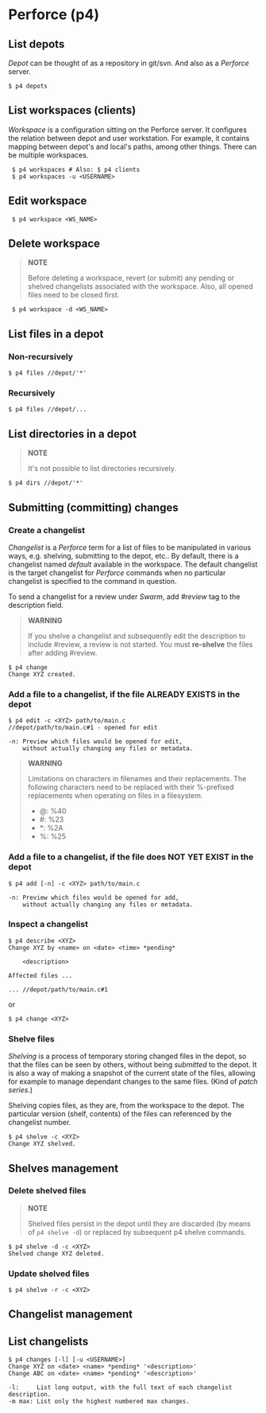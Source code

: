 Perforce (p4)
=============

## List depots

_Depot_ can be thought of as a repository in git/svn.
And also as a _Perforce_ server.

    $ p4 depots

## List workspaces (clients)

_Workspace_ is a configuration sitting on the Perforce server. It configures the
relation between depot and user workstation. For example, it contains mapping
between depot's and local's paths, among other things. There can be multiple
workspaces.

     $ p4 workspaces # Also: $ p4 clients
     $ p4 workspaces -u <USERNAME>

## Edit workspace

     $ p4 workspace <WS_NAME>

## Delete workspace

> **NOTE**
>
> Before deleting a workspace, revert (or submit) any pending or
> shelved changelists associated with the workspace.
> Also, all opened files need to be closed first.

     $ p4 workspace -d <WS_NAME>

## List files in a depot

### Non-recursively

    $ p4 files //depot/'*'

### Recursively

    $ p4 files //depot/...

## List directories in a depot

> **NOTE**
>
> It's not possible to list directories recursively.

    $ p4 dirs //depot/'*'

## Submitting (committing) changes

### Create a changelist

_Changelist_ is a _Perforce_ term for a list of files to be manipulated in various
ways, e.g. shelving, submitting to the depot, etc.. By default, there is a changelist
named _default_ available in the workspace. The default changelist is the target
changelist for _Perforce_ commands when no particular changelist is specified to the
command in question.

To send a changelist for a review under _Swarm_, add _#review_ tag to
the description field.

> **WARNING**
>
> If you shelve a changelist and subsequently edit the description to include #review,
> a review is not started. You must **re-shelve** the files after adding #review.

    $ p4 change
    Change XYZ created.

### Add a file to a changelist, if the file ALREADY EXISTS in the depot

```
$ p4 edit -c <XYZ> path/to/main.c
//depot/path/to/main.c#1 - opened for edit

-n: Preview which files would be opened for edit,
    without actually changing any files or metadata.
```

> **WARNING**
>
> Limitations on characters in filenames and their replacements. The following
> characters need to be replaced with their %-prefixed replacements when
> operating on files in a filesystem.
>
> - @: %40
> - #: %23
> - *: %2A
> - %: %25

### Add a file to a changelist, if the file does NOT YET EXIST in the depot

```
$ p4 add [-n] -c <XYZ> path/to/main.c

-n: Preview which files would be opened for add,
    without actually changing any files or metadata.
```

### Inspect a changelist

```
$ p4 describe <XYZ>
Change XYZ by <name> on <date> <time> *pending*

    <description>

Affected files ...

... //depot/path/to/main.c#1
```

or

    $ p4 change <XYZ>

### Shelve files

_Shelving_ is a process of temporary storing changed files in the depot, so that the
files can be seen by others, without being _submitted_ to the depot. It is also a way
of making a snapshot of the current state of the files, allowing for example to
manage dependant changes to the same files. (Kind of _patch series_.)

Shelving copies files, as they are, from the workspace to the depot. The particular
version (shelf, contents) of the files can referenced by the changelist number.

    $ p4 shelve -c <XYZ>
    Change XYZ shelved.

## Shelves management

### Delete shelved files

> **NOTE**
>
> Shelved files persist in the depot until they are discarded (by means of
> `p4 shelve -d`) or replaced by subsequent p4 shelve commands.

    $ p4 shelve -d -c <XYZ>
    Shelved change XYZ deleted.

### Update shelved files

    $ p4 shelve -r -c <XYZ>

## Changelist management

## List changelists

```
$ p4 changes [-l] [-u <USERNAME>]
Change XYZ on <date> <name> *pending* '<description>'
Change ABC on <date> <name> *pending* '<description>'

-l:     List long output, with the full text of each changelist description.
-m max: List only the highest numbered max changes.
```
